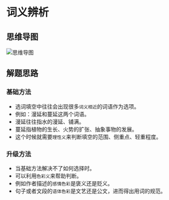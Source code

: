 # 词义辨析

## 思维导图

![思维导图](https://raw.githubusercontent.com/pushmetop/civil-service-exam/master/assets/images/%E8%AF%8D%E4%B9%89%E8%BE%A8%E6%9E%90.png)

## 解题思路

### 基础方法

* 选词填空中往往会出现很多`词义相近`的词语作为选项。
* 例如：漫延和蔓延这两个词语。
* 漫延往往指水的漫延、铺满。
* 蔓延指植物的生长、火势的扩张、抽象事物的发展。
* 这个时候就需要`理性义`来判断填空的范围、侧重点、轻重程度。

### 升级方法

* 当基础方法解决不了如何选择时。
* 可以利用`色彩义`来帮助判断。
* 例如作者描述的`感情色彩`是褒义还是贬义。
* 句子或者文段的`语体色彩`是文艺还是公文，进而得出用词的规范。